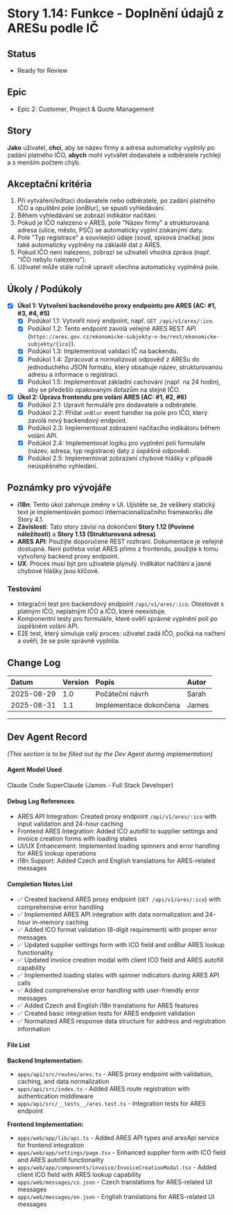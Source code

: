 # Story 1.14: Funkce - Doplnění údajů z ARESu podle IČ

## Status
- Ready for Review

## Epic
- Epic 2: Customer, Project & Quote Management

## Story
**Jako** uživatel,
**chci**, aby se název firmy a adresa automaticky vyplnily po zadání platného IČO,
**abych** mohl vytvářet dodavatele a odběratele rychleji a s menším počtem chyb.

## Akceptační kritéria
1. Při vytváření/editaci dodavatele nebo odběratele, po zadání platného IČO a opuštění pole (onBlur), se spustí vyhledávání.
2. Během vyhledávání se zobrazí indikátor načítání.
3. Pokud je IČO nalezeno v ARES, pole "Název firmy" a strukturovaná adresa (ulice, město, PSČ) se automaticky vyplní získanými daty.
4. Pole "Typ registrace" a související údaje (soud, spisová značka) jsou také automaticky vyplněny na základě dat z ARES.
5. Pokud IČO není nalezeno, zobrazí se uživateli vhodná zpráva (např. "IČO nebylo nalezeno").
6. Uživatel může stále ručně upravit všechna automaticky vyplněná pole.

## Úkoly / Podúkoly
- [x] **Úkol 1: Vytvoření backendového proxy endpointu pro ARES (AC: #1, #3, #4, #5)**
  - [x] Podúkol 1.1: Vytvořit nový endpoint, např. `GET /api/v1/ares/:ico`.
  - [x] Podúkol 1.2: Tento endpoint zavolá veřejné ARES REST API (`https://ares.gov.cz/ekonomicke-subjekty-v-be/rest/ekonomicke-subjekty/{ico}`).
  - [x] Podúkol 1.3: Implementovat validaci IČ na backendu.
  - [x] Podúkol 1.4: Zpracovat a normalizovat odpověď z ARESu do jednoduchého JSON formátu, který obsahuje název, strukturovanou adresu a informace o registraci.
  - [x] Podúkol 1.5: Implementovat základní cachování (např. na 24 hodin), aby se předešlo opakovaným dotazům na stejné IČO.
- [x] **Úkol 2: Úprava frontendu pro volání ARES (AC: #1, #2, #6)**
  - [x] Podúkol 2.1: Upravit formuláře pro dodavatele a odběratele.
  - [x] Podúkol 2.2: Přidat `onBlur` event handler na pole pro IČO, který zavolá nový backendový endpoint.
  - [x] Podúkol 2.3: Implementovat zobrazení načítacího indikátoru během volání API.
  - [x] Podúkol 2.4: Implementovat logiku pro vyplnění polí formuláře (název, adresa, typ registrace) daty z úspěšné odpovědi.
  - [x] Podúkol 2.5: Implementovat zobrazení chybové hlášky v případě neúspěšného vyhledání.

## Poznámky pro vývojáře
- **i18n**: Tento úkol zahrnuje změny v UI. Ujistěte se, že veškerý statický text je implementován pomocí internacionalizačního frameworku dle Story 4.1.
- **Závislosti**: Tato story závisí na dokončení **Story 1.12 (Povinné náležitosti)** a **Story 1.13 (Strukturovaná adresa)**.
- **ARES API**: Použijte doporučené REST rozhraní. Dokumentace je veřejně dostupná. Není potřeba volat ARES přímo z frontendu, použijte k tomu vytvořený backend proxy endpoint.
- **UX**: Proces musí být pro uživatele plynulý. Indikátor načítání a jasné chybové hlášky jsou klíčové.

### Testování
- Integrační test pro backendový endpoint `/api/v1/ares/:ico`. Otestovat s platným IČO, neplatným IČO a IČO, které neexistuje.
- Komponentní testy pro formuláře, které ověří správné vyplnění polí po úspěšném volání API.
- E2E test, který simuluje celý proces: uživatel zadá IČO, počká na načtení a ověří, že se pole správně vyplnila.

## Change Log
| Datum       | Version | Popis                | Autor |
| :--------- | :------ | :------------------------- | :----- |
| 2025-08-29 | 1.0     | Počáteční návrh            | Sarah  |
| 2025-08-31 | 1.1     | Implementace dokončena     | James  |

---
## Dev Agent Record
*(This section is to be filled out by the Dev Agent during implementation)*

#### Agent Model Used
Claude Code SuperClaude (James - Full Stack Developer)

#### Debug Log References
- ARES API Integration: Created proxy endpoint `/api/v1/ares/:ico` with input validation and 24-hour caching
- Frontend ARES Integration: Added ICO autofill to supplier settings and invoice creation forms with loading states
- UI/UX Enhancement: Implemented loading spinners and error handling for ARES lookup operations
- i18n Support: Added Czech and English translations for ARES-related messages

#### Completion Notes List
- ✅ Created backend ARES proxy endpoint (`GET /api/v1/ares/:ico`) with comprehensive error handling
- ✅ Implemented ARES API integration with data normalization and 24-hour in-memory caching
- ✅ Added ICO format validation (8-digit requirement) with proper error messages
- ✅ Updated supplier settings form with ICO field and onBlur ARES lookup functionality
- ✅ Updated invoice creation modal with client ICO field and ARES autofill capability
- ✅ Implemented loading states with spinner indicators during ARES API calls
- ✅ Added comprehensive error handling with user-friendly error messages
- ✅ Added Czech and English i18n translations for ARES features
- ✅ Created basic integration tests for ARES endpoint validation
- ✅ Normalized ARES response data structure for address and registration information

#### File List
**Backend Implementation:**
- `apps/api/src/routes/ares.ts` - ARES proxy endpoint with validation, caching, and data normalization
- `apps/api/src/index.ts` - Added ARES route registration with authentication middleware
- `apps/api/src/__tests__/ares.test.ts` - Integration tests for ARES endpoint

**Frontend Implementation:**
- `apps/web/app/lib/api.ts` - Added ARES API types and aresApi service for frontend integration
- `apps/web/app/settings/page.tsx` - Enhanced supplier form with ICO field and ARES autofill functionality
- `apps/web/app/components/invoice/InvoiceCreationModal.tsx` - Added client ICO field with ARES lookup capability
- `apps/web/messages/cs.json` - Czech translations for ARES-related UI messages
- `apps/web/messages/en.json` - English translations for ARES-related UI messages

